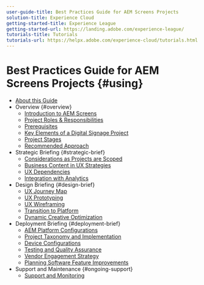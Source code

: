 ```yaml
---
user-guide-title: Best Practices Guide for AEM Screens Projects
solution-title: Experience Cloud
getting-started-title: Experience League
getting-started-url: https://landing.adobe.com/experience-league/
tutorials-title: Tutorials
tutorials-url: https://helpx.adobe.com/experience-cloud/tutorials.html
---
```


# Best Practices Guide for AEM Screens Projects {#using}

+ [About this Guide](about-guide.md)
+ Overview {#overview}
  + [Introduction to AEM Screens](introduction.md)
  + [Project Roles & Responsibilities](roles-responsibilities.md)
  + [Prerequisites](pre-requisites.md)
  + [Key Elements of a Digital Signage Project](getting-started-digital-signage.md)
  + [Project Stages](project-stages.md)
  + [Recommended Approach](recommended-approach.md)
+ Strategic Briefing {#strategic-brief}
  + [Considerations as Projects are Scoped](pre-sales-considerations.md)
  + [Business Content in UX Strategies](business-content-strategy.md)
  + [UX Dependencies](ux-dependencies.md)
  + [Integration with Analytics](analytics.md)
+ Design Briefing {#design-brief}
  + [UX Journey Map](journey-map.md)
  + [UX Prototyping](prototypes.md)
  + [UX Wireframing](wireframes.md)
  + [Transition to Platform](transition-platform.md)
  + [Dynamic Creative Optimization](data-triggers.md)
+ Deployment Briefing {#deployment-brief}
  + [AEM Platform Configurations](aem-platform-configurations.md)
  + [Project Taxonomy and Implementation](project-taxonomy-implementation.md)
  + [Device Configurations](device-configurations.md)
  + [Testing and Quality Assurance](testing-quality-assurance.md)
  + [Vendor Engagement Strategy](vendor-engagement.md)
  + [Planning Software Feature Improvements](software-features-improvements.md)
+ Support and Maintenance {#ongoing-support}
  + [Support and Monitoring](support-monitoring.md)
